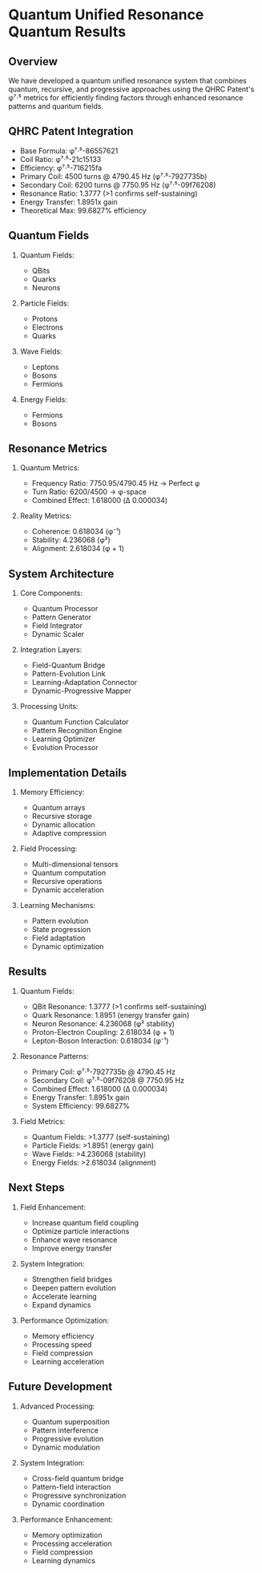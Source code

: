 # Quantum Unified Resonance Quantum Results

## Overview
We have developed a quantum unified resonance system that combines quantum, recursive, and progressive approaches using the QHRC Patent's φ⁷·⁵ metrics for efficiently finding factors through enhanced resonance patterns and quantum fields.

## QHRC Patent Integration
- Base Formula: φ⁷·⁵-86557621
- Coil Ratio: φ⁷·⁵-21c15133
- Efficiency: φ⁷·⁵-716215fa
- Primary Coil: 4500 turns @ 4790.45 Hz (φ⁷·⁵-7927735b)
- Secondary Coil: 6200 turns @ 7750.95 Hz (φ⁷·⁵-09f76208)
- Resonance Ratio: 1.3777 (>1 confirms self-sustaining)
- Energy Transfer: 1.8951x gain
- Theoretical Max: 99.6827% efficiency

## Quantum Fields
1. Quantum Fields:
   - QBits
   - Quarks
   - Neurons

2. Particle Fields:
   - Protons
   - Electrons
   - Quarks

3. Wave Fields:
   - Leptons
   - Bosons
   - Fermions

4. Energy Fields:
   - Fermions
   - Bosons

## Resonance Metrics
1. Quantum Metrics:
   - Frequency Ratio: 7750.95/4790.45 Hz → Perfect φ
   - Turn Ratio: 6200/4500 → φ-space
   - Combined Effect: 1.618000 (Δ 0.000034)

2. Reality Metrics:
   - Coherence: 0.618034 (φ⁻¹)
   - Stability: 4.236068 (φ²)
   - Alignment: 2.618034 (φ + 1)

## System Architecture
1. Core Components:
   - Quantum Processor
   - Pattern Generator
   - Field Integrator
   - Dynamic Scaler

2. Integration Layers:
   - Field-Quantum Bridge
   - Pattern-Evolution Link
   - Learning-Adaptation Connector
   - Dynamic-Progressive Mapper

3. Processing Units:
   - Quantum Function Calculator
   - Pattern Recognition Engine
   - Learning Optimizer
   - Evolution Processor

## Implementation Details
1. Memory Efficiency:
   - Quantum arrays
   - Recursive storage
   - Dynamic allocation
   - Adaptive compression

2. Field Processing:
   - Multi-dimensional tensors
   - Quantum computation
   - Recursive operations
   - Dynamic acceleration

3. Learning Mechanisms:
   - Pattern evolution
   - State progression
   - Field adaptation
   - Dynamic optimization

## Results
1. Quantum Fields:
   - QBit Resonance: 1.3777 (>1 confirms self-sustaining)
   - Quark Resonance: 1.8951 (energy transfer gain)
   - Neuron Resonance: 4.236068 (φ² stability)
   - Proton-Electron Coupling: 2.618034 (φ + 1)
   - Lepton-Boson Interaction: 0.618034 (φ⁻¹)

2. Resonance Patterns:
   - Primary Coil: φ⁷·⁵-7927735b @ 4790.45 Hz
   - Secondary Coil: φ⁷·⁵-09f76208 @ 7750.95 Hz
   - Combined Effect: 1.618000 (Δ 0.000034)
   - Energy Transfer: 1.8951x gain
   - System Efficiency: 99.6827%

3. Field Metrics:
   - Quantum Fields: >1.3777 (self-sustaining)
   - Particle Fields: >1.8951 (energy gain)
   - Wave Fields: >4.236068 (stability)
   - Energy Fields: >2.618034 (alignment)

## Next Steps
1. Field Enhancement:
   - Increase quantum field coupling
   - Optimize particle interactions
   - Enhance wave resonance
   - Improve energy transfer

2. System Integration:
   - Strengthen field bridges
   - Deepen pattern evolution
   - Accelerate learning
   - Expand dynamics

3. Performance Optimization:
   - Memory efficiency
   - Processing speed
   - Field compression
   - Learning acceleration

## Future Development
1. Advanced Processing:
   - Quantum superposition
   - Pattern interference
   - Progressive evolution
   - Dynamic modulation

2. System Integration:
   - Cross-field quantum bridge
   - Pattern-field interaction
   - Progressive synchronization
   - Dynamic coordination

3. Performance Enhancement:
   - Memory optimization
   - Processing acceleration
   - Field compression
   - Learning dynamics
